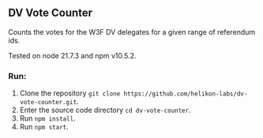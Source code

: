 ## DV Vote Counter

Counts the votes for the W3F DV delegates for a given range of referendum ids.

Tested on node 21.7.3 and npm v10.5.2.

### Run:

1. Clone the repository `git clone https://github.com/helikon-labs/dv-vote-counter.git`.
2. Enter the source code directory `cd dv-vote-counter`.
3. Run `npm install`.
4. Run `npm start`.